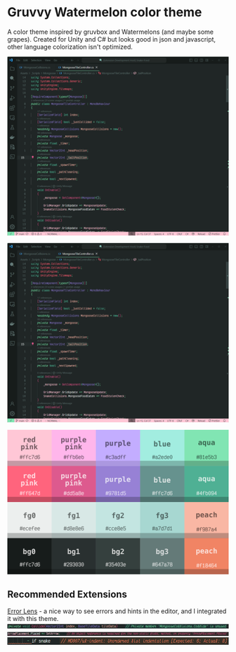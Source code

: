 # Gruvvy Watermelon color theme

A color theme inspired by gruvbox and Watermelons (and maybe some grapes).
Created for Unity and C# but looks good in json and javascript, other language colorization isn't optimized.

![image](https://raw.githubusercontent.com/zacccharv/gruvvyWatermelon/main/imgs/Screenshot_2024-02-10_130235.png)

![image](https://raw.githubusercontent.com/zacccharv/gruvvyWatermelon/main/imgs/Screenshot_2024-02-10_130235.png)

![image](https://raw.githubusercontent.com/zacccharv/gruvvyWatermelon/main/imgs/color_theme_palette.png)

## Recommended Extensions

[Error Lens](https://marketplace.visualstudio.com/items?itemName=usernamehw.errorlens) - a nice way to see errors and hints in the editor, and I integrated it with this theme.
![image](https://raw.githubusercontent.com/zacccharv/gruvvyWatermelon/main/imgs/Screenshot_2024-02-10_131100.png)
![image](https://raw.githubusercontent.com/zacccharv/gruvvyWatermelon/main/imgs/Screenshot_2024-02-10_131339.png)
![image](https://raw.githubusercontent.com/zacccharv/gruvvyWatermelon/main/imgs/Screenshot_2024-02-10_131803.png)
